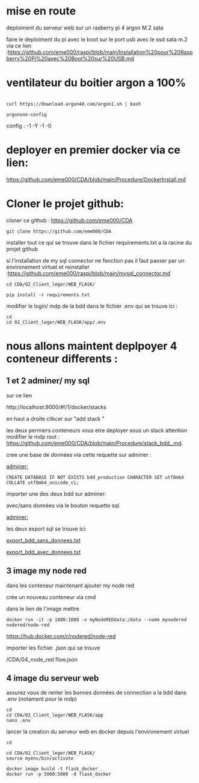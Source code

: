 # mise en route


deploiment du serveur web sur un rasberry pi 4 argon M.2 sata

faire le deploiment du pi avec le boot sur le port usb avec le ssd sata m.2 via ce lien :https://github.com/eme000/raspi/blob/main/Installation%20pour%20Raspberry%20Pi%20avec%20Boot%20sur%20USB.md

# ventilateur du boitier argon a 100%
```

curl https://download.argon40.com/argon1.sh | bash

argonone-config

```

config :
-1
-Y
-1
-0


# deployer en premier docker via ce lien:
https://github.com/eme000/CDA/blob/main/Procedure/DockerInstall.md



# Cloner le projet github:

cloner ce github : https://github.com/eme000/CDA

```
git clone https://github.com/eme000/CDA
```


installer tout ce qui se trouve dans le fichier requirements.txt a la racine du projet github

si l'installation de my sql connector ne fonction pas il faut passer par un environement virtuel et reinstaller  :https://github.com/eme000/raspi/blob/main/mysql_connector.md

```
cd CDA/02_Client_leger/WEB_FLASK/

pip install -r requirements.txt
```



modifier le login/ mdp de la bdd dans le fichier .env qui se trouve ici :
```
cd 
cd 02_Client_leger/WEB_FLASK/app/.env
```

# nous allons maintent deplpoyer 4 conteneur differents :


## 1 et 2 adminer/ my sql 

sur ce lien

http://localhost:9000/#!/1/docker/stacks

en haut a droite clikcer sur "add stack "


les deux permiers conteneurs vous etre deployer sous un stack  attention modifier le mdp root : https://github.com/eme000/CDA/blob/main/Procedure/stack_bdd_.md.

cree une base de données via cette requette sur adminer :

[adminer:](http://0.0.0.0:8080/?server=db&username=root&sql=)

```
CREATE DATABASE IF NOT EXISTS bdd_production CHARACTER SET utf8mb4 COLLATE utf8mb4_unicode_ci;
```

importer une des deux bdd sur adminer:

avec/sans données via le bouton requette sql.

[adminer:]([http://0.0.0.0:8080/?server=db&username=root&sql=](http://0.0.0.0:8080/?server=db&username=root&db=bdd_production&sql=))

les deux export sql se trouve ici:

[export_bdd_sans_donnees.txt](https://github.com/eme000/CDA/blob/main/01_BDD/export_bdd_sans_donnees.txt)

[export_bdd_avec_donnees.txt](https://github.com/eme000/CDA/blob/main/01_BDD/export_bdd_avec_donnees.txt)


## 3 image my node red 

dans les conteneur maintenant ajouter my node red

crée un nouveau conteneur via cmd

dans le lien de l'image mettre 
```
docker run -it -p 1880:1880 -v myNodeREDdata:/data --name mynodered nodered/node-red
```
https://hub.docker.com/r/nodered/node-red

importer les fichier .json qui se trouve 

/CDA/04_node_red
flow.json


## 4 image du serveur web

assurez vous de renter les bonnes données de connection a la bdd dans  .env (notament pour le mdp)
```
cd
cd CDA/02_Client_leger/WEB_FLASK/app
nano .env
```
lancer la creation du serveur web en docker depuis l'environement virtuel  

```
cd

cd CDA/02_Client_leger/WEB_FLASK/
source myenv/bin/activate

docker image build -t flask_docker .
docker run -p 5000:5000 -d flask_docker
```




